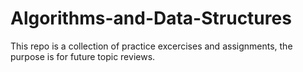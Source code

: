 # Algorithms-and-Data-Structures

This repo is a collection of practice excercises and assignments, the purpose is for future topic reviews.
